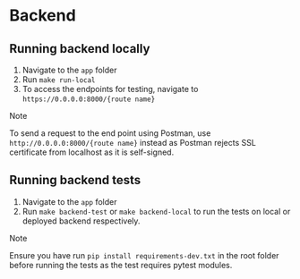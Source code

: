 # Backend

## Running backend locally

1. Navigate to the `app` folder
2. Run `make run-local`
3. To access the endpoints for testing, navigate to `https://0.0.0.0:8000/{route name}`

> [!NOTE]
>
> To send a request to the end point using Postman, use `http://0.0.0.0:8000/{route name}` instead as Postman rejects SSL certificate from localhost as it is self-signed.

## Running backend tests

1. Navigate to the `app` folder
2. Run `make backend-test` or `make backend-local` to run the tests on local or deployed backend respectively.

> [!NOTE]
>
> Ensure you have run `pip install requirements-dev.txt` in the root folder before running the tests as the test requires pytest modules.
